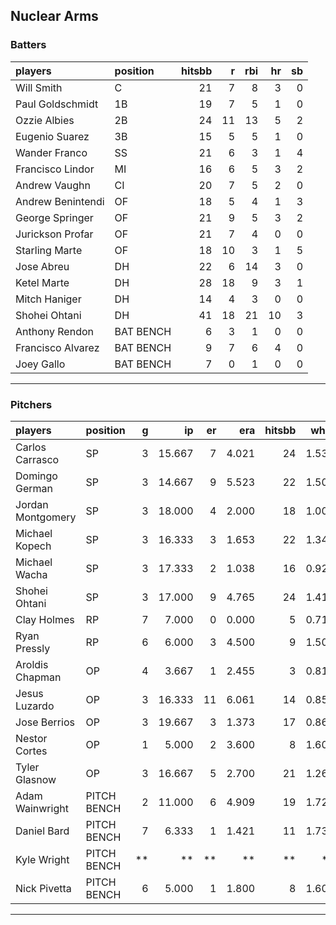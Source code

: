 ## Nuclear Arms

### Batters

 
|players           |position  | hitsbb|  r| rbi| hr| sb| 
|:-----------------|:---------|------:|--:|---:|--:|--:| 
|Will Smith        |C         |     21|  7|   8|  3|  0| 
|Paul Goldschmidt  |1B        |     19|  7|   5|  1|  0| 
|Ozzie Albies      |2B        |     24| 11|  13|  5|  2| 
|Eugenio Suarez    |3B        |     15|  5|   5|  1|  0| 
|Wander Franco     |SS        |     21|  6|   3|  1|  4| 
|Francisco Lindor  |MI        |     16|  6|   5|  3|  2| 
|Andrew Vaughn     |CI        |     20|  7|   5|  2|  0| 
|Andrew Benintendi |OF        |     18|  5|   4|  1|  3| 
|George Springer   |OF        |     21|  9|   5|  3|  2| 
|Jurickson Profar  |OF        |     21|  7|   4|  0|  0| 
|Starling Marte    |OF        |     18| 10|   3|  1|  5| 
|Jose Abreu        |DH        |     22|  6|  14|  3|  0| 
|Ketel Marte       |DH        |     28| 18|   9|  3|  1| 
|Mitch Haniger     |DH        |     14|  4|   3|  0|  0| 
|Shohei Ohtani     |DH        |     41| 18|  21| 10|  3| 
|Anthony Rendon    |BAT BENCH |      6|  3|   1|  0|  0| 
|Francisco Alvarez |BAT BENCH |      9|  7|   6|  4|  0| 
|Joey Gallo        |BAT BENCH |      7|  0|   1|  0|  0| 


* * *

### Pitchers

 
|players           |position    |  g|     ip| er|   era| hitsbb|  whip| so|  w| sv| 
|:-----------------|:-----------|--:|------:|--:|-----:|------:|-----:|--:|--:|--:| 
|Carlos Carrasco   |SP          |  3| 15.667|  7| 4.021|     24| 1.532|  9|  1|  0| 
|Domingo German    |SP          |  3| 14.667|  9| 5.523|     22| 1.500| 12|  1|  0| 
|Jordan Montgomery |SP          |  3| 18.000|  4| 2.000|     18| 1.000| 18|  1|  0| 
|Michael Kopech    |SP          |  3| 16.333|  3| 1.653|     22| 1.347| 19|  0|  0| 
|Michael Wacha     |SP          |  3| 17.333|  2| 1.038|     16| 0.923| 20|  2|  0| 
|Shohei Ohtani     |SP          |  3| 17.000|  9| 4.765|     24| 1.412| 15|  1|  0| 
|Clay Holmes       |RP          |  7|  7.000|  0| 0.000|      5| 0.714|  9|  1|  3| 
|Ryan Pressly      |RP          |  6|  6.000|  3| 4.500|      9| 1.500|  7|  1|  2| 
|Aroldis Chapman   |OP          |  4|  3.667|  1| 2.455|      3| 0.818|  9|  0|  0| 
|Jesus Luzardo     |OP          |  3| 16.333| 11| 6.061|     14| 0.857| 19|  1|  0| 
|Jose Berrios      |OP          |  3| 19.667|  3| 1.373|     17| 0.864| 13|  2|  0| 
|Nestor Cortes     |OP          |  1|  5.000|  2| 3.600|      8| 1.600|  6|  1|  0| 
|Tyler Glasnow     |OP          |  3| 16.667|  5| 2.700|     21| 1.260| 18|  2|  0| 
|Adam Wainwright   |PITCH BENCH |  2| 11.000|  6| 4.909|     19| 1.727|  5|  0|  0| 
|Daniel Bard       |PITCH BENCH |  7|  6.333|  1| 1.421|     11| 1.737|  7|  2|  0| 
|Kyle Wright       |PITCH BENCH | **|     **| **|    **|     **|    **| **| **| **| 
|Nick Pivetta      |PITCH BENCH |  6|  5.000|  1| 1.800|      8| 1.600|  5|  0|  0| 


* * *


